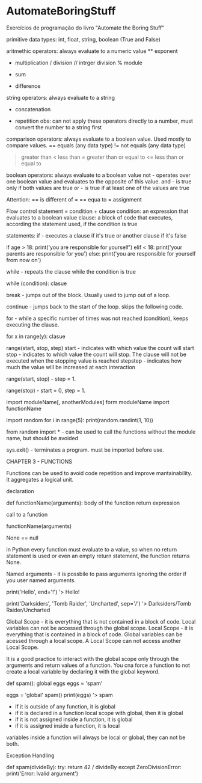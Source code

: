 # AutomateBoringStuff
Exercícios de programação do livro "Automate the Boring Stuff"

primitive data types: int, float, string, boolean (True and False)

aritmethic operators: always evaluate to a numeric value
** exponent
* multiplication
/ division
// intrger division
% module
+ sum
- difference

string operators: always evaluate to a string
+ concatenation
* repetition
obs: can not apply these operators directly to a number, must convert the number to a string first

comparison operators: always evaluate to a boolean value. Used mostly to compare values.
== equals (any data type)
!= not equals (any data type)
> greater than
< less than
>= greater than or equal to
<= less than or equal to

boolean operators: always evaluate to a boolean value
not - operates over one boolean value and evaluates to the opposite of this value.
and - is true only if both values are true
or - is true if at least one of the values are true

Attention:
== is different of =
== equa to
= assignment

Flow control statement = condition + clause
condition: an expression that evaluates to a boolean value
clause: a block of code that executes, according the statement used, if the condition is true

statements:
if - executes a clause if it's true or another clause if it's false

if age > 18:
    print('you are responsible for yourself')
elif < 18:
    print('your parents are responsible for you')
else:
    print('you are responsible for yourself from now on')

while - repeats the clause while the condition is true

while (condition):
    clasue

break - jumps out of the block. Usually used to jump out of a loop.

continue - jumps back to the start of the loop. skips the following code.

for - while a specific number of times was not reached (condition), keeps executing the clause.

for x in range(y):
    clasue

range(start, stop, step)
start - indicates with which value the count will start
stop - indicates to which value the count will stop. The clause will not be executed when the stopping value is reached
stepstep - indicates how much the value will be increased at each interaction

range(start, stop) - step = 1.

range(stop) - start = 0, step = 1.

import moduleName[, anotherModules]
form moduleName import functionName

import random
for i in range(5):
    print(random.randint(1, 10))

from random import * - can be used to call the functions without the module name, but should be avoided

sys.exit() - terminates a program. must be imported before use.

CHAPTER 3 - FUNCTIONS

Functions can be used to avoid code repetition and improve mantainability. It aggregates a logical unit.

declaration

def functionName(arguments):
    body of the function
    return expression

call to a function

functionName(arguments)

None == null

in Python every function must evaluate to a value, so when no return statement is used or even an empty return statement, the function returns None.

Named arguments - it is possbile to pass arguments ignoring the order if you user named arguments.

print('Hello', end='!')
'> Hello!

print('Darksiders', 'Tomb Raider', 'Uncharted', sep='/')
'> Darksiders/Tomb Raider/Uncharted

Global Scope - it is everything that is not contained in a block of code. Local variables can not be accessed through the global scope.
Local Scope - it is everything that is contained in a block of code. Global variables can be acessed through a local scope. A Local Scope can not access another Local Scope.

It is a good practice to interact with the global scope only through the arguments and return values of a function.
You cna force a function to not create a local variable by declaring it with the global keyword.

def spam():
    global eggs
    eggs = 'spam'

eggs = 'global'
spam()
print(eggs)
'> spam

- if it is outside of any function, it is global
- if it is declared in a function local scope with global, then it is global
- if it is not assigned inside a function, it is global
- if it is assigned inside a function, it is local

variables inside a function will always be local or global, they can not be both.

Exception Handling

def spam(divideBy):
    try:
        return 42 / divideBy
    except ZeroDivisionError:
        print('Error: Ivalid argument')

